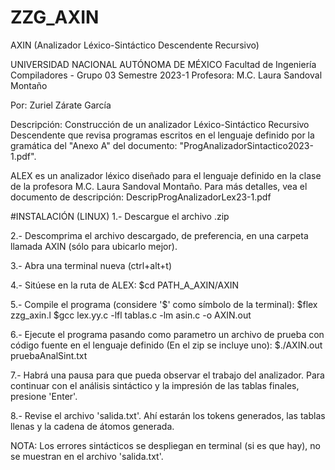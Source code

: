 # ZZG_AXIN
AXIN (Analizador Léxico-Sintáctico Descendente Recursivo)

UNIVERSIDAD NACIONAL AUTÓNOMA DE MÉXICO
Facultad de Ingeniería
Compiladores  -  Grupo 03
Semestre 2023-1
Profesora: M.C. Laura Sandoval Montaño

Por: Zuriel Zárate García

Descripción: Construcción de un analizador Léxico-Sintáctico Recursivo Descendente
             que revisa programas escritos en el lenguaje definido por la gramática
             del "Anexo A" del documento: "ProgAnalizadorSintactico2023-1.pdf".

ALEX es un analizador léxico diseñado para el lenguaje definido en la clase
de la profesora M.C. Laura Sandoval Montaño. Para más detalles, vea el documento
de descripción: DescripProgAnalizadorLex23-1.pdf


#INSTALACIÓN (LINUX)
1.- Descargue el archivo .zip

2.- Descomprima el archivo descargado, de preferencia, en una carpeta llamada AXIN
    (sólo para ubicarlo mejor).

3.- Abra una terminal nueva (ctrl+alt+t)

4.- Sitúese en la ruta de ALEX: $cd PATH_A_AXIN/AXIN

5.- Compile el programa (considere '$' como símbolo de la terminal):
    $flex zzg_axin.l
    $gcc lex.yy.c -lfl tablas.c -lm asin.c -o AXIN.out

6.- Ejecute el programa pasando como parametro un archivo de prueba
    con código fuente en el lenguaje definido (En el zip se incluye uno):
    $./AXIN.out pruebaAnalSint.txt
    
7.- Habrá una pausa para que pueda observar el trabajo del analizador.
    Para continuar con el análisis sintáctico y
    la impresión de las tablas finales, presione 'Enter'.

8.- Revise el archivo 'salida.txt'. Ahí estarán los tokens generados, 
    las tablas llenas y la cadena de átomos generada.
    
NOTA: Los errores sintácticos se despliegan en terminal (si es que hay),
      no se muestran en el archivo 'salida.txt'.
